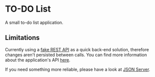 # TO-DO List
A small to-do list application.


## Limitations
Currently using a [fake REST API](https://my-json-server.typicode.com/) as a quick back-end solution, therefore changes aren't persisted between calls. You can find more information about the application's API [here](https://my-json-server.typicode.com/kagklis/todo-list/).

If you need something more reliable, please have a look at [JSON Server](https://github.com/typicode/json-server).
